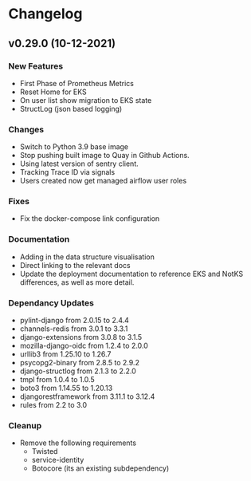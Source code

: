 
# Changelog

## v0.29.0 (10-12-2021)

### New Features
* First Phase of Prometheus Metrics
* Reset Home for EKS
* On user list show migration to EKS state
* StructLog (json based logging)

### Changes
* Switch to Python 3.9 base image
* Stop pushing built image to Quay in Github Actions.
* Using latest version of sentry client.
* Tracking Trace ID via signals
* Users created now get managed airflow user roles

### Fixes
* Fix the docker-compose link configuration

### Documentation
* Adding in the data structure visualisation
* Direct linking to the relevant docs
* Update the deployment documentation to reference EKS and NotKS differences, as well as more detail.

### Dependancy Updates
* pylint-django from 2.0.15 to 2.4.4
* channels-redis from 3.0.1 to 3.3.1
* django-extensions from 3.0.8 to 3.1.5
* mozilla-django-oidc from 1.2.4 to 2.0.0
* urllib3 from 1.25.10 to 1.26.7
* psycopg2-binary from 2.8.5 to 2.9.2
* django-structlog from 2.1.3 to 2.2.0
* tmpl from 1.0.4 to 1.0.5
* boto3 from 1.14.55 to 1.20.13 
* djangorestframework from 3.11.1 to 3.12.4
* rules from 2.2 to 3.0

### Cleanup
* Remove the following requirements
  * Twisted
  * service-identity
  * Botocore (its an existing subdependency)
